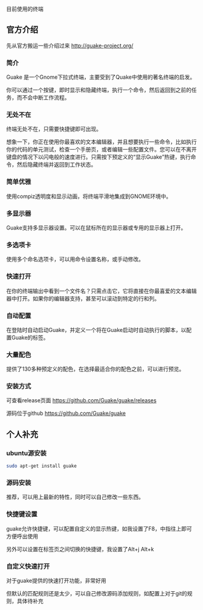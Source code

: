 目前使用的终端

## 官方介绍

先从官方搬运一些介绍过来 http://guake-project.org/

### 简介
Guake 是一个Gnome下拉式终端，主要受到了Quake中使用的著名终端的启发。

你可以通过一个按键，即时显示和隐藏终端，执行一个命令，然后返回到之前的任务，而不会中断工作流程。

### 无处不在

终端无处不在，只需要快捷键即可出现。

想象一下，你正在使用你最喜欢的文本编辑器，并且想要执行一些命令，比如执行你的代码的单元测试，检查一个手册页，或者编辑一些配置文件。您可以在不离开键盘的情况下以闪电般的速度进行。只需按下预定义的“显示Guake”热键，执行命令，然后隐藏终端并返回到工作状态。

### 简单优雅
使用compiz透明度和显示动画，将终端平滑地集成到GNOME环境中。

### 多显示器
Guake支持多显示器设置。可以在鼠标所在的显示器或专用的显示器上打开。

### 多选项卡
使用多个命名选项卡，可以用命令设置名称，或手动修改。

### 快速打开
在你的终端输出中看到一个文件名？只需点击它，它将直接在你最喜爱的文本编辑器中打开。如果你的编辑器支持，甚至可以滚动到特定的行和列。

### 自动配置
在登陆时自动启动Guake，并定义一个将在Guake启动时自动执行的脚本，以配置Guake的标签。
### 大量配色
提供了130多种预定义的配色，在选择最适合你的配色之前，可以进行预览。

### 安装方式
可查看release页面 https://github.com/Guake/guake/releases

源码位于github https://github.com/Guake/guake

## 个人补充
### ubuntu源安装
```bash
sudo apt-get install guake
```
### 源码安装
推荐，可以用上最新的特性，同时可以自己修改一些东西。

### 快捷键设置
guake允许快捷键，可以配置自定义的显示热键，如我设置了F8，中指往上即可方便呼出使用

另外可以设置在标签页之间切换的快捷键，我设置了Alt+j Alt+k

### 自定义快速打开
对于guake提供的快速打开功能，非常好用

但默认的匹配规则还是太少，可以自己修改源码添加规则，如配置上对于git的规则，具体待补充


